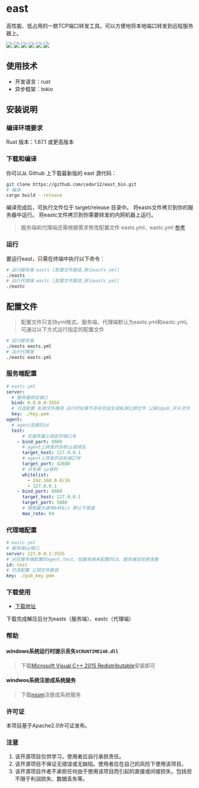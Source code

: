 # east

高性能、低占用的一款TCP端口转发工具。可以方便地将本地端口转发到远程服务器上。

![](https://img.shields.io/github/stars/cedar12/east_bin)
![](https://img.shields.io/github/forks/cedar12/east_bin)
![](https://img.shields.io/github/watchers/cedar12/east_bin)
![](https://img.shields.io/github/languages/code-size/cedar12/east_bin)
![](https://img.shields.io/badge/license-Apache%202-blue)
![](https://img.shields.io/github/downloads/cedar12/east_bin/total)

## 使用技术

*   开发语言：rust
*   异步框架：tokio

## 安装说明

### 编译环境要求

Rust 版本：1.67.1 或更高版本

### 下载和编译

你可以从 Github 上下载最新版的 east 源代码：

```sh
git clone https://github.com/cedar12/east_bin.git
# 编译
cargo build --release
```

编译完成后，可执行文件位于 target/release 目录中。
将easts文件拷贝到你的服务器中运行。
将eastc文件拷贝到你需要转发的内网机器上运行。

> 服务端和代理端还需根据需求修改配置文件 easts.yml、eastc.yml [参考](#配置文件)

### 运行

要运行east，只需在终端中执行以下命令：

```sh
# 运行服务端 easts [配置文件路径,默认easts.yml]
./easts
# 运行代理端 eastc [配置文件路径,默认eastc.yml]
./eastc
```

## 配置文件

> 配置文件只支持yml格式，服务端、代理端默认为easts.yml和eastc.yml。可通过以下方式运行指定的配置文件

```sh
# 运行服务端
./easts easts.yml
# 运行代理端
./eastc eastc.yml
```

### 服务端配置

```yml
# easts.yml
server:
  # 服务器绑定端口
  bind: 0.0.0.0:3555
  # 可选配置 私钥文件路径 运行时如果不存在则会生成私钥公钥文件 公钥以pub_开头文件
  key: ./key.pem
agent:
  # agent连接的id
  test:
      # 在服务器上绑定的端口号
    - bind_port: 8089
      # agent上转发的目标ip或域名
      target_host: 127.0.0.1
      # agent上转发的目标端口号
      target_port: 42880
      # 白名单 ip规则
      whitelist: 
        - 192.168.0.0/16
        - 127.0.0.1
    - bind_port: 8989
      target_host: 127.0.0.1
      target_port: 5880
      # 限制最大速率64kb/s 默认不限速
      max_rate: 64
```

### 代理端配置

```yml
# eastc.yml
# 服务端ip端口
server: 127.0.0.1:3555
# 对应服务端配置的agent.test。如服务端未配置的id，服务端会拒绝连接
id: test
# 可选配置 公钥文件路径
key: ./pub_key.pem
```

### 下载使用

*   [下载地址](https://github.com/cedar12/east_bin/releases/latest)

下载完成解压后分为easts（服务端）、eastc（代理端）

### 帮助
#### windows系统运行时提示丢失``VCRUNTIME140.dll``
> 下载[Microsoft Visual C++ 2015 Redistributable](https://www.microsoft.com/en-us/download/details.aspx?id=53840)安装即可
#### windwos系统注册成系统服务
> 下载[nssm](http://www.nssm.cc/download)注册成系统服务

### 许可证

本项目基于Apache2.0许可证发布。

### 注意

1.  该开源项目仅供学习，使用者应自行承担责任。
2.  该开源项目不保证无错误或无缺陷。使用者应在自己的风险下使用该项目。
3.  该开源项目作者不承担任何由于使用该项目而引起的直接或间接损失，包括但不限于利润损失、数据丢失等。

